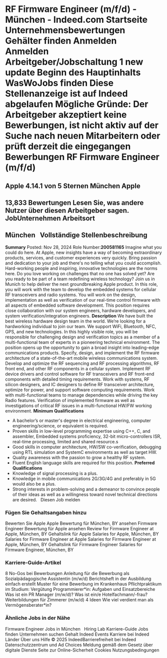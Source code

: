 RF Firmware Engineer (m/f/d) - München - Indeed.com
Startseite
Unternehmensbewertungen
Gehälter finden
Anmelden
Anmelden
Arbeitgeber/Jobschaltung
1 new update
Beginn des Hauptinhalts
WasWoJobs finden
Diese Stellenanzeige ist auf Indeed abgelaufen
Mögliche Gründe: Der Arbeitgeber akzeptiert keine Bewerbungen, ist nicht aktiv auf der Suche nach neuen Mitarbeitern oder prüft derzeit die eingegangen Bewerbungen
RF Firmware Engineer (m/f/d)
============================
Apple
4.14.1 von 5 Sternen
München
Apple
-----
13,833 Bewertungen
Lesen Sie, was andere Nutzer über diesen Arbeitgeber sagen.
JobUnternehmen
Arbeitsort
----------
München
&nbsp;
Vollständige Stellenbeschreibung
--------------------------------
**Summary**
Posted: Nov 28, 2024
Role Number:**200581165**
Imagine what you could do here. At Apple, new insights have a way of becoming extraordinary products, services, and customer experiences very quickly. Bring passion and dedication to your job and there's no telling what you could accomplish. Hard-working people and inspiring, innovative technologies are the norms here. Do you love working on challenges that no one has solved yet? Are you ready to be part of a team redefining wireless technology? Join us in Munich to help deliver the next groundbreaking Apple product. In this role, you will work with the team to develop the embedded systems for cellular RF transceivers and radio systems. You will work on the design, implementation as well as verification of our real-time control firmware with all aspects of embedded software development. This position requires close collaboration with our system engineers, hardware developers, and system verification/integration engineers.
**Description**
We have built the best wireless hardware design team in the world. We’re looking for a hardworking individual to join our team. We support WiFi, Bluetooth, NFC, GPS, and new technologies. In this highly visible role, you will be responsible for challenging design and verification topics as a member of a multi-functional team of experts in a pioneering technical environment. The position opens up the opportunity to gain a broad insight into leading-edge communications products. Specify, design, and implement the RF firmware architecture of a state-of-the-art mobile wireless communications system. Develop and optimize the RF sequencing and RF processing algorithms, RF front end, and other RF components in a cellular system. Implement RF device drivers and control software for RF transceivers and RF front-end components with detailed timing requirements. Work with systems, RF silicon designers, and IC designers to define RF transceiver architecture, optimize for power, and support software computing requirements. Work with multi-functional teams to manage dependencies while driving the key Radio features. Verification of implemented firmware as well as investigations of critical RF issues in a multi-functional HW/FW working environment.
**Minimum Qualifications**
* A bachelor’s or master's degree in electrical engineering, computer engineering/science, or equivalent is required.
* Proven skills in low-level programming expertise using C++, C, and assembler, Embedded systems proficiency, 32-bit micro-controllers ISR, real-time processing, limited and shared resource.s
* Good skills in computer architecture, HW/SW co-verification, debugging using RTL simulation and SystemC environments as well as target HW.
* Quality awareness with the passion to grow a healthy RF system.
* Fluent English language skills are required for this position.
**Preferred Qualifications**
* Knowledge of signal processing is a plus.
* Knowledge in mobile communications 2G/3G/4G and preferably in 5G would also be a plus.
* Strong interests in problem-solving and a demeanor to convince people of their ideas as well as a willingness toward novel technical directions are desired.
&nbsp;
Diesen Job melden
### Fügen Sie Gehaltsangaben hinzu
Bewerten Sie Apple
Apple Bewertung für München, BY ansehen
Firmware Engineer Bewertung für Apple ansehen
Review for Firmware Engineer at Apple, München, BY
Gehaltslink für Apple
Salaries for Apple, München, BY
Salaries for Firmware Engineer at Apple
Salaries for Firmware Engineer at Apple, München, BY
Gehaltslink für Firmware Engineer
Salaries for Firmware Engineer, München, BY
&nbsp;
### Karriere-Guide-Artikel
8 No-Gos bei Bewerbungen
Anleitung für die Bewerbung als Sozialpädagogische Assistentin (m/w/d)
Berichtsheft in der Ausbildung einfach erstellt
Muster für eine Bewerbung im Krankenhaus
Pflichtpraktikum im Studium: Vergütung
Programmierer\*in: Aufgaben und Einsatzbereiche
Was ist ein PR Manager (m/w/d)?
Was ist ein/e Hotelfachmann/-frau?
Weiterbildungen für Zimmerer (m/w/d) 4 Ideen
Wie viel verdient man als Vermögensberater\*in?
&nbsp;
### Ähnliche Jobs in der Nähe
Firmware Engineer Jobs in München
&nbsp;
Hiring Lab Karriere-Guide Jobs finden Unternehmen suchen Gehalt Indeed Events Karriere bei Indeed Länder Über uns Hilfe
© 2025 IndeedBarrierefreiheit bei Indeed Datenschutzzentrum und Ad Choices Meldung gemäß dem Gesetz über digitale Dienste Seite zur Online-Sicherheit Cookies Nutzungsbedingungen